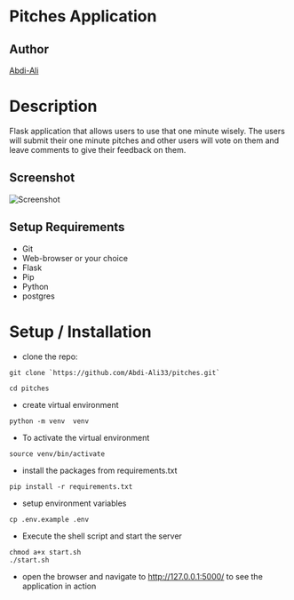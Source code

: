 # Pitches Application

## Author

[Abdi-Ali](https://github.com/Abdi-Ali33)

# Description

Flask application that allows users to use that one minute wisely. The users will submit their one minute pitches and other users will vote on them and leave comments to give their feedback on them.

## Screenshot

![Screenshot](./)

## Setup Requirements

- Git
- Web-browser or your choice
- Flask
- Pip
- Python
- postgres

# Setup / Installation

- clone the repo:

```shell
git clone `https://github.com/Abdi-Ali33/pitches.git`
```

```shell
cd pitches
```

- create virtual environment

```shell
python -m venv  venv
```

- To activate the virtual environment

```shell
source venv/bin/activate
```

- install the packages from requirements.txt

```shell
pip install -r requirements.txt
```

- setup environment variables

```shell
cp .env.example .env
```

- Execute the shell script and start the server

```shell
chmod a+x start.sh
./start.sh
```

- open the browser and navigate to http://127.0.0.1:5000/ to see the application in action
